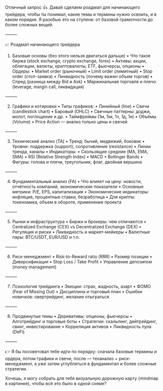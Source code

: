 Отличный запрос 👍. Давай сделаем роадмап для начинающего трейдера, чтобы ты понимал, какие темы и термины нужно освоить, и в каком порядке. Я разобью это на ступени: от базовой грамотности до более сложных вещей.

⸻

📈 Роадмап начинающего трейдера

1. Базовые основы (без этого нельзя двигаться дальше)
	•	Что такое биржа (stock exchange, crypto exchange, forex)
	•	Активы: акции, облигации, валюты, криптовалюты, ETF, фьючерсы, опционы
	•	Ордеры:
	•	Market order (рыночный)
	•	Limit order (лимитный)
	•	Stop order (стоп-заявка)
	•	Ликвидность (почему важен объем торгов)
	•	Спред (разница между Bid и Ask)
	•	Маржинальная торговля и плечо (leverage, margin call, ликвидация)

⸻

2. Графики и котировки
	•	Типы графиков:
	•	Линейный (line)
	•	Свечи (candlestick chart)
	•	Баровый (OHLC)
	•	Свечные паттерны: доджи, молот, поглощение и др.
	•	Таймфреймы (1м, 5м, 1ч, 1д, 1н)
	•	Объёмы (Volume)
	•	Price Action — анализ только цены и свечей

⸻

3. Технический анализ (TA)
	•	Тренд: бычий, медвежий, боковик
	•	Уровни: поддержка (support), сопротивление (resistance)
	•	Линии тренда, каналы
	•	Индикаторы:
	•	Скользящие средние (MA, EMA, SMA)
	•	RSI (Relative Strength Index)
	•	MACD
	•	Bollinger Bands
	•	Фигуры: голова и плечи, треугольник, флаг, двойная вершина

⸻

4. Фундаментальный анализ (FA)
	•	Что влияет на цену: новости, отчётность компаний, экономические показатели
	•	Основные метрики: P/E, EPS, капитализация
	•	Экономические индикаторы: инфляция, процентные ставки, безработица
	•	Для крипты: токеномика, объем в обороте, применение проекта

⸻

5. Рынки и инфраструктура
	•	Биржи и брокеры: чем отличаются
	•	Centralized Exchange (CEX) vs Decentralized Exchange (DEX)
	•	Регуляция и риски
	•	Ликвидность и маркет-мейкеры
	•	Валютные пары: BTC/USDT, EUR/USD и т.п.

⸻

6. Риск-менеджмент
	•	Risk-to-Reward ratio (RRR)
	•	Размер позиции
	•	Диверсификация
	•	Stop Loss / Take Profit
	•	Управление депозитом (money management)

⸻

7. Психология трейдинга
	•	Эмоции: страх, жадность, азарт
	•	ФОМО (Fear of Missing Out)
	•	Дисциплина и торговый план
	•	Ошибки новичков: овертрейдинг, желание отыграться

⸻

8. Продвинутые темы
	•	Деривативы: опционы, фьючерсы
	•	Алготрейдинг и торговые боты
	•	Стратегии: скальпинг, дейтрейдинг, свинг, инвестирование
	•	Корреляция активов
	•	Ликвидность пула (DeFi)

⸻

👉 Я бы посоветовал тебе идти по порядку:
сначала базовые термины и ордера, потом графики и свечи, после — теханализ + риск-менеджмент, а уже затем углубляться в фундаментал и более сложные стратегии.

Хочешь, я могу собрать для тебя визуальную дорожную карту (mindmap в картинке), чтобы всё это было в одной схеме?